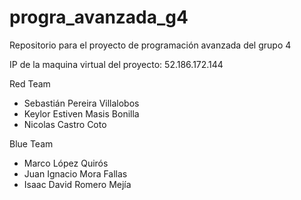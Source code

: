 # progra_avanzada_g4
Repositorio para el proyecto de programación avanzada del grupo 4

IP de la maquina virtual del proyecto: 52.186.172.144

Red Team
- Sebastián Pereira Villalobos
- Keylor Estiven Masis Bonilla
- Nicolas Castro Coto

Blue Team
- Marco López Quirós
- Juan Ignacio Mora Fallas
- Isaac David Romero Mejía

